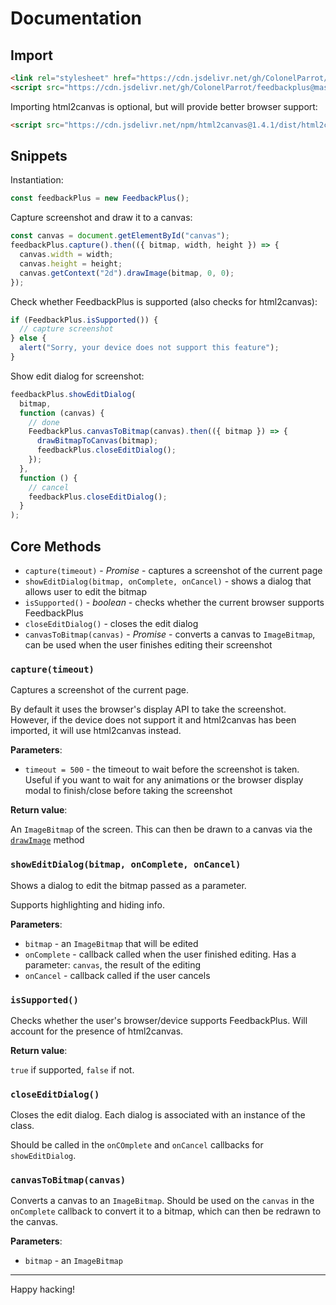 # Documentation

## Import

```html
<link rel="stylesheet" href="https://cdn.jsdelivr.net/gh/ColonelParrot/feedbackplus@master/src/feedbackplus.min.css" />
<script src="https://cdn.jsdelivr.net/gh/ColonelParrot/feedbackplus@master/src/feedbackplus.min.js" defer></script>
```

Importing html2canvas is optional, but will provide better browser support:

```html
<script src="https://cdn.jsdelivr.net/npm/html2canvas@1.4.1/dist/html2canvas.min.js" defer></script>
```

## Snippets

Instantiation:

```js
const feedbackPlus = new FeedbackPlus();
```

Capture screenshot and draw it to a canvas:

```js
const canvas = document.getElementById("canvas");
feedbackPlus.capture().then(({ bitmap, width, height }) => {
  canvas.width = width;
  canvas.height = height;
  canvas.getContext("2d").drawImage(bitmap, 0, 0);
});
```

Check whether FeedbackPlus is supported (also checks for html2canvas):

```js
if (FeedbackPlus.isSupported()) {
  // capture screenshot
} else {
  alert("Sorry, your device does not support this feature");
}
```

Show edit dialog for screenshot:

```js
feedbackPlus.showEditDialog(
  bitmap,
  function (canvas) {
    // done
    FeedbackPlus.canvasToBitmap(canvas).then(({ bitmap }) => {
      drawBitmapToCanvas(bitmap);
      feedbackPlus.closeEditDialog();
    });
  },
  function () {
    // cancel
    feedbackPlus.closeEditDialog();
  }
);
```

## Core Methods

- `capture(timeout)` - *Promise* - captures a screenshot of the current page
- `showEditDialog(bitmap, onComplete, onCancel)` - shows a dialog that allows user to edit the bitmap
- `isSupported()` - *boolean* - checks whether the current browser supports FeedbackPlus
- `closeEditDialog()` - closes the edit dialog
- `canvasToBitmap(canvas)` - *Promise* - converts a canvas to `ImageBitmap`, can be used when the user finishes editing their screenshot

### `capture(timeout)`

Captures a screenshot of the current page.

By default it uses the browser's display API to take the screenshot. However, if the device does not support it and html2canvas has been imported, it will use html2canvas instead.

**Parameters**:

- `timeout = 500` - the timeout to wait before the screenshot is taken. Useful if you want to wait for any animations or the browser display modal to finish/close before taking the screenshot


**Return value**:

An `ImageBitmap` of the screen. This can then be drawn to a canvas via the [`drawImage`](https://developer.mozilla.org/en-US/docs/Web/API/CanvasRenderingContext2D/drawImage) method

### `showEditDialog(bitmap, onComplete, onCancel)`

Shows a dialog to edit the bitmap passed as a parameter.

Supports highlighting and hiding info.

**Parameters**:

- `bitmap` - an `ImageBitmap` that will be edited
- `onComplete` - callback called when the user finished editing. Has a parameter: `canvas`, the result of the editing
- `onCancel` - callback called if the user cancels

### `isSupported()`

Checks whether the user's browser/device supports FeedbackPlus. Will account for the presence of html2canvas.

**Return value**:

`true` if supported, `false` if not.

### `closeEditDialog()`

Closes the edit dialog. Each dialog is associated with an instance of the class.

Should be called in the `onCOmplete` and `onCancel` callbacks for `showEditDialog`.

### `canvasToBitmap(canvas)`

Converts a canvas to an `ImageBitmap`. Should be used on the `canvas` in the `onComplete` callback to convert it to a bitmap, which can then be redrawn to the canvas.

**Parameters**:

- `bitmap` - an `ImageBitmap`

<hr>
Happy hacking!
